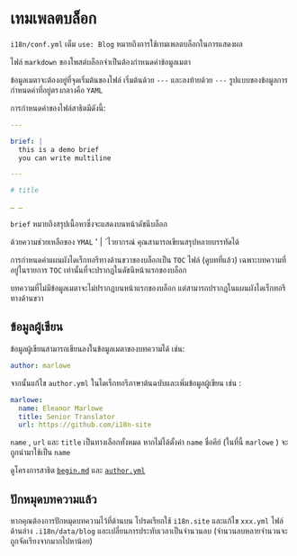 # เทมเพลตบล็อก

`i18n/conf.yml` เต็ม `use: Blog` หมายถึงการใช้เทมเพลตบล็อกในการแสดงผล

ไฟล์ `markdown` ของโพสต์บล็อกจำเป็นต้องกำหนดค่าข้อมูลเมตา

ข้อมูลเมตาจะต้องอยู่ที่จุดเริ่มต้นของไฟล์ เริ่มต้นด้วย `---` และลงท้ายด้วย `---` รูปแบบของข้อมูลการกำหนดค่าที่อยู่ตรงกลางคือ `YAML`

การกำหนดค่าของไฟล์สาธิตมีดังนี้:

```yml
---

brief: |
  this is a demo brief
  you can write multiline

---

# title

… …
```

`brief` หมายถึงสรุปเนื้อหาซึ่งจะแสดงบนหน้าดัชนีบล็อก

ด้วยความช่วยเหลือของ `YMAL` ' | `ไวยากรณ์ คุณสามารถเขียนสรุปหลายบรรทัดได้

การกำหนดค่าแผนผังไดเร็กทอรีทางด้านขวาของบล็อกเป็น `TOC` ไฟล์ (ดูบทที่แล้ว) เฉพาะบทความที่อยู่ในรายการ `TOC` เท่านั้นที่จะปรากฏในดัชนีหน้าแรกของบล็อก

บทความที่ไม่มีข้อมูลเมตาจะไม่ปรากฏบนหน้าแรกของบล็อก แต่สามารถปรากฏในแผนผังไดเร็กทอรีทางด้านขวา

## ข้อมูลผู้เขียน

ข้อมูลผู้เขียนสามารถเขียนลงในข้อมูลเมตาของบทความได้ เช่น:

```yml
author: marlowe
```

จากนั้นแก้ไข `author.yml` ในไดเร็กทอรีภาษาต้นฉบับและเพิ่มข้อมูลผู้เขียน เช่น :

```yml
marlowe:
  name: Eleanor Marlowe
  title: Senior Translator
  url: https://github.com/i18n-site
```

`name` , `url` และ `title` เป็นทางเลือกทั้งหมด หากไม่ได้ตั้งค่า `name` ชื่อคีย์ (ในที่นี้ `marlowe` ) จะถูกนำมาใช้เป็น `name`

ดูโครงการสาธิต [`begin.md`](https://github.com/i18n-site/demo.i18n.site/blob/main/en/blog/news/begin.md?plain=1) และ [`author.yml`](https://github.com/i18n-site/demo.i18n.site/blob/main/en/author.yml)

## ปักหมุดบทความแล้ว

หากคุณต้องการปักหมุดบทความไว้ที่ด้านบน โปรดเรียกใช้ `i18n.site` และแก้ไข `xxx.yml` ไฟล์ด้านล่าง `.i18n/data/blog` และเปลี่ยนการประทับเวลาเป็นจำนวนลบ (จำนวนลบหลายจำนวนจะถูกจัดเรียงจากมากไปหาน้อย)